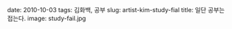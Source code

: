 ﻿date: 2010-10-03
tags: 김화백, 공부
slug: artist-kim-study-fial
title: 일단 공부는 접는다.
image: study-fail.jpg
